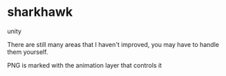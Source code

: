 # sharkhawk
unity

There are still many areas that I haven't improved, you may have to handle them yourself.

PNG is marked with the animation layer that controls it
